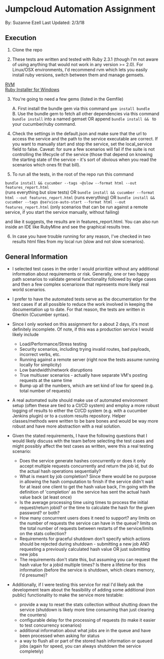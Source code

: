 Jumpcloud Automation Assignment
===
By: Suzanne Ezell
Last Updated: 2/3/18

Execution 
---
1. Clone the repo

2. These tests are written and tested with Ruby 2.3.1 (though I'm not aware of using anything that would not work in
any version >= 2.0). For Linux/OSX environments, I'd recommend rvm which lets you easily install ruby versions, 
switch between them and manage gemsets.

[RVM](https://rvm.io/rvm/install)  
[Ruby Installer for Windows](https://rubyinstaller.org/)  

3. You're going to need a few gems (listed in the Gemfile)

    A. First install the bundle gem via this command `gem install bundle`  
    B. Use the bundle gem to fetch all other dependencies via this command `bundle install` into a named 
    gemset OR append `bundle install && ` to your cucumber/ruby command.  
    
4. Check the settings in the default.json and make sure that the url to access the service and the path to the service 
executable are correct. If you want to manually start and stop the service, set the local_service field to false. 
Caveat: for sure a few scenarios will fail if the suite is not controlling the lifecycle of the service (those that
depend on knowing the starting state of the service - it's sort of obvious when you read the scenarios which ones fit 
that bill).

5. To run all the tests, in the root of the repo run this command

`bundle install && cucumber --tags ~@slow --format html --out features_report.html`  
(runs everything but slow tests)
OR
`bundle install && cucumber --format html --out features_report.html` 
(runs everything)
OR
`bundle install && cucumber --tags @service-auto-start --format html --out features_report.html` 
(only scenarios that can be run against a remote service, if you start the service manually, without failing)

and like it suggests, the results are in features_report.html. You can also run inside an IDE like RubyMine and see the
graphical results tree.

6. In case you have trouble running for any reason, I've checked in two results html files from my local run (slow and 
not slow scenarios).

General Information
---

+ I selected test cases in the order I would prioritize without any additional information about requirements or risk.
Generally, one or two happy path scenarios to validate general functionality followed by edge cases and then a few 
complex scenariosw that represents more likely real world scenarios. 

+ I prefer to have the automated tests serve as the documentation for the test cases if at all possible to reduce the
work involved in keeping the documentation up to date. For that reason, the tests are written in Gherkin (Cucumber
syntax).

+ Since I only worked on this assignment for a about 2 days, it's most definitely incomplete. Of note, if this was a 
production service I would likely include

    + Load/Performance/Stress testing
    + Security scenarios, including trying invalid routes, bad payloads, incorrect verbs, etc.
    + Running against a remote server (right now the tests assume running locally for simplicity)
    + Low bandwidth/network disruptions
    + True multiuser scenarios - actually have separate VM's posting requests at the same time
    + Bump up all the numbers, which are set kind of low for speed (e.g. total number of requests)
    
+ A real automated suite should make use of automated environment setup (often these are tied to a CI/CD system) and 
employ a more robust logging of results to either the CI/CD system (e.g. with a cucumber Jenkins plugin) or to a custom
results repository. Helper classes/methods were written to be bare bones and would be way more robust and have more
abstraction with a real solution.

+ Given the stated requirements, I have the following questions that I would likely discuss with the team before
selecting the test cases and might possibly affect the test cases as written, were this a real testing scenario:

    + Does the service generate hashes concurrently or does it only accept multiple requests concurrently and return 
    the job id, but do the actual hash operations sequentially?
    + What is meant by job completion? Since there would be no purpose in allowing the hash computation to finish if 
    the service didn't wait for at least one client to get the hash value back, I'm going with the definition of 
    'completion' as the service has sent the actual hash value back (at least once)
    + Is the average processing time using times to process the initial request/return jobid? or the time to calculate
    the hash for the given password? or both?
    + How many concurrrent users does it need to support? any limits on the number of requests the service can have
    in the queue? limits on the total number of requests between restarts of the service/limits on the stats 
    collection?
    + Requirements for graceful shutdown don't specify which actions should be rejected during shutdown - submitting
    a new job AND requesting a previously calculated hash value OR just submitting new jobs
    + The requirements don't state this, but assuming you can request the hash value for a jobid multiple times? Is
    there a lifetime for this information (before the service is shutdown, which clears memory, I'd presume)?
    
+ Additionally, if I were testing this service for real I'd likely ask the development team about the feasibility of
adding some additional (non public) functionality to make the service more testable:
    + provide a way to reset the stats collection without shutting down the service (shutdown is likely more time
    consuming than just clearing the counters)
    + configurable delay for the processing of requests (to make it easier to test concurrency scenarios)
    + additional information about what jobs are in the queue and have been processed when asking for status
    + a way to flush all or part of the stored hash information or queued jobs (again for speed, you can always
    shutdown the service completely)
    
